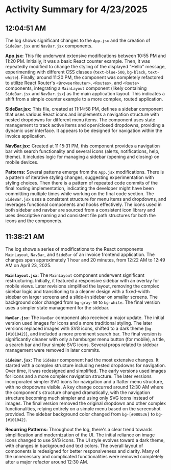 # Activity Summary for 4/23/2025

## 12:04:51 AM
The log shows significant changes to the `App.jsx` and the creation of `SideBar.jsx` and `NavBar.jsx` components.

**App.jsx:** This file underwent extensive modifications between 10:55 PM and 11:20 PM.  Initially, it was a basic React counter example.  Then, it was repeatedly modified to change the styling of the displayed "Hello" message, experimenting with different CSS classes (`text-blue-500`, `bg-black`, `text-white`). Finally, around 11:20 PM,  the component was completely refactored to utilize React Router's `<BrowserRouter>`, `<Routes>`, and `<Route>` components, integrating a `MainLayout` component (likely containing `SideBar.jsx` and `NavBar.jsx`) as the main application layout.  This indicates a shift from a simple counter example to a more complex, routed application.

**SideBar.jsx:** This file, created at 11:14:58 PM, defines a sidebar component that uses various React icons and implements a navigation structure with nested dropdowns for different menu items.  The component uses state management to track active items and open/closed dropdowns, providing a dynamic user interface. It appears to be designed for navigation within the invoice application.

**NavBar.jsx:** Created at 11:15:31 PM, this component provides a navigation bar with search functionality and several icons (alerts, notifications, help, theme). It includes logic for managing a sidebar (opening and closing) on mobile devices.

**Patterns:** Several patterns emerge from the `App.jsx` modifications. There is a pattern of iterative styling changes, suggesting experimentation with styling choices. Then there is a pattern of repeated code commits of the final routing implementation, indicating the developer might have been committing multiple times while working on the final code section.  The `SideBar.jsx` uses a consistent structure for menu items and dropdowns, and leverages functional components and hooks effectively.  The icons used in both sidebar and navbar are sourced from a consistent icon library and uses descriptive naming and consistent file path structures for both the icons and the components.


## 11:38:21 AM
The log shows a series of modifications to the React components `MainLayout`, `NavBar`, and `SideBar` of an invoice frontend application.  The changes span approximately 1 hour and 20 minutes, from 12:22 AM to 12:49 AM on April 23, 2025.

**`Mainlayout.jsx`:**  The `MainLayout` component underwent significant restructuring. Initially, it featured a responsive sidebar with an overlay for mobile views. Later revisions simplified the layout, removing the complex sidebar logic and transitioning to a cleaner design with a fixed-width sidebar on larger screens and a slide-in sidebar on smaller screens. The background color changed from `bg-gray-50` to `bg-white`. The final version uses a simpler state management for the sidebar.

**`NavBar.jsx`:** The `NavBar` component also received a major update. The initial version used images for icons and a more traditional styling.  The later versions replaced images with SVG icons, shifted to a dark theme (`bg-[#101042]`), and included a more prominent search bar.  The final version is significantly cleaner with only a hamburger menu button (for mobile), a title, a search bar and four simple SVG icons.  Several props related to sidebar management were removed in later commits.


**`SideBar.jsx`:** The `SideBar` component had the most extensive changes. It started with a complex structure including nested dropdowns for navigation.  Over time, it was redesigned and simplified. The early versions used images for icons and a more complex navigation structure.  The later versions incorporated simpler SVG icons for navigation and a flatter menu structure, with no dropdowns visible. A key change occurred around 12:30 AM where the component's structure changed dramatically, with the navigation structure becoming much simpler and  using only SVG icons instead of images.  The final version removed the original dropdown and other complex functionalities, relying entirely on a simple menu based on the screenshot provided.  The sidebar background color changed from `bg-[#080536]` to `bg-[#101042]`.


**Recurring Patterns:** Throughout the log, there's a clear trend towards simplification and modernization of the UI.  The initial reliance on image icons changed to use SVG icons. The UI style evolves toward a dark theme, with changes in background and text colors. The overall layout of components is redesigned for better responsiveness and clarity.  Many of the unnecessary and complicated functionalities were removed completely after a major refactor around 12:30 AM.
